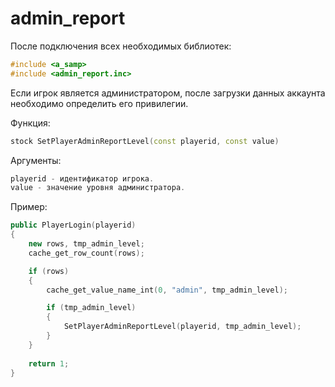 # admin_report 

После подключения всех необходимых библиотек:
```cpp
#include <a_samp>
#include <admin_report.inc>
```
Если игрок является администратором, после загрузки данных аккаунта необходимо определить его привилегии.

Функция: 
```cpp
stock SetPlayerAdminReportLevel(const playerid, const value)
```
Аргументы:
```cpp
playerid - идентификатор игрока.
value - значение уровня администратора.
```

Пример:
```cpp
public PlayerLogin(playerid)
{
    new rows, tmp_admin_level;
    cache_get_row_count(rows);

    if (rows)
    {
        cache_get_value_name_int(0, "admin", tmp_admin_level);

        if (tmp_admin_level) 
        {
            SetPlayerAdminReportLevel(playerid, tmp_admin_level);
        }
    }
    
    return 1;
}
```
